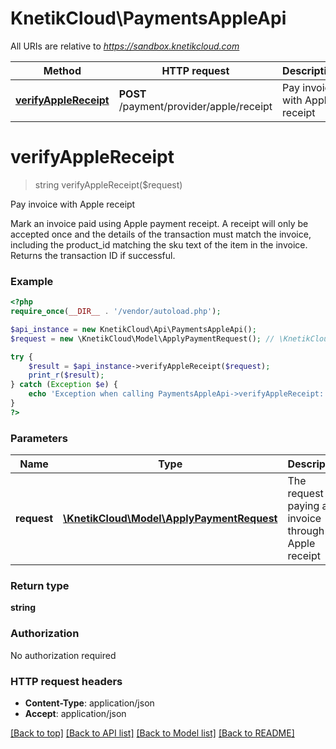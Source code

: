 # KnetikCloud\PaymentsAppleApi

All URIs are relative to *https://sandbox.knetikcloud.com*

Method | HTTP request | Description
------------- | ------------- | -------------
[**verifyAppleReceipt**](PaymentsAppleApi.md#verifyAppleReceipt) | **POST** /payment/provider/apple/receipt | Pay invoice with Apple receipt


# **verifyAppleReceipt**
> string verifyAppleReceipt($request)

Pay invoice with Apple receipt

Mark an invoice paid using Apple payment receipt. A receipt will only be accepted once and the details of the transaction must match the invoice, including the product_id matching the sku text of the item in the invoice. Returns the transaction ID if successful.

### Example
```php
<?php
require_once(__DIR__ . '/vendor/autoload.php');

$api_instance = new KnetikCloud\Api\PaymentsAppleApi();
$request = new \KnetikCloud\Model\ApplyPaymentRequest(); // \KnetikCloud\Model\ApplyPaymentRequest | The request for paying an invoice through an Apple receipt

try {
    $result = $api_instance->verifyAppleReceipt($request);
    print_r($result);
} catch (Exception $e) {
    echo 'Exception when calling PaymentsAppleApi->verifyAppleReceipt: ', $e->getMessage(), PHP_EOL;
}
?>
```

### Parameters

Name | Type | Description  | Notes
------------- | ------------- | ------------- | -------------
 **request** | [**\KnetikCloud\Model\ApplyPaymentRequest**](../Model/\KnetikCloud\Model\ApplyPaymentRequest.md)| The request for paying an invoice through an Apple receipt | [optional]

### Return type

**string**

### Authorization

No authorization required

### HTTP request headers

 - **Content-Type**: application/json
 - **Accept**: application/json

[[Back to top]](#) [[Back to API list]](../../README.md#documentation-for-api-endpoints) [[Back to Model list]](../../README.md#documentation-for-models) [[Back to README]](../../README.md)


